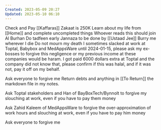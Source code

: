 ```yaml
---
Created: 2023-05-09 20:27
Updated: 2023-05-10 06:10
---
```


Check and Pay [[Kaffaras]]
Zakaat is 250K
Learn about my life from [[Home]] and complete uncompleted things
Whoever reads this should join Al Burhan
Do tadfeen early
Jannaza to be done by [[Ustaad Jee]]
Burry me wherever I die
Do not mourn my death
I sometimes slacked at work at Toptal, Babybox and MedAppsWare until 2024-01-15, please ask my ex-bosses to forgive this negligence or my previous income at these companies would be haram.
I got paid 6000 dollars extra at Toptal and the company did not know that, please confirm if this was halal, and if it was not, pay it off on my behalf.

Ask everyone to forgive me
Return debts and anything in [[To Return]] the markdown file in my notes.

Ask Toptal stakeholders and Han of BayBoxTech/Bynnolt to forgive my slouching at work, even if you have to pay them money

Ask Zahid Kaleem of MedAppsWare to forgive the over-approximation of work hours and slouching at work, even if you have to pay him money

Ask everyone to forgive me